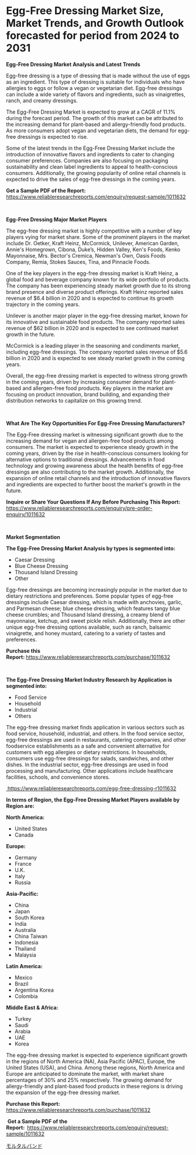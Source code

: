 <p><h1>Egg-Free Dressing Market Size, Market Trends, and Growth Outlook forecasted for period from 2024 to 2031</h1></p><p><strong>Egg-Free Dressing Market Analysis and Latest Trends</strong></p>
<p><p>Egg-free dressing is a type of dressing that is made without the use of eggs as an ingredient. This type of dressing is suitable for individuals who have allergies to eggs or follow a vegan or vegetarian diet. Egg-free dressings can include a wide variety of flavors and ingredients, such as vinaigrettes, ranch, and creamy dressings.</p><p>The Egg-Free Dressing Market is expected to grow at a CAGR of 11.1% during the forecast period. The growth of this market can be attributed to the increasing demand for plant-based and allergy-friendly food products. As more consumers adopt vegan and vegetarian diets, the demand for egg-free dressings is expected to rise.</p><p>Some of the latest trends in the Egg-Free Dressing Market include the introduction of innovative flavors and ingredients to cater to changing consumer preferences. Companies are also focusing on packaging sustainability and clean label ingredients to appeal to health-conscious consumers. Additionally, the growing popularity of online retail channels is expected to drive the sales of egg-free dressings in the coming years.</p></p>
<p><strong>Get a Sample PDF of the Report:&nbsp;</strong> <a href="https://www.reliableresearchreports.com/enquiry/request-sample/1011632">https://www.reliableresearchreports.com/enquiry/request-sample/1011632</a></p>
<p>&nbsp;</p>
<p><strong>Egg-Free Dressing Major Market Players</strong></p>
<p><p>The egg-free dressing market is highly competitive with a number of key players vying for market share. Some of the prominent players in the market include Dr. Oetker, Kraft Heinz, McCormick, Unilever, American Garden, Annie's Homegrown, Cibona, Duke’s, Hidden Valley, Ken's Foods, Kenko Mayonnaise, Mrs. Bector's Cremica, Newman's Own, Oasis Foods Company, Remia, Stokes Sauces, Tina, and Pinnacle Foods.</p><p>One of the key players in the egg-free dressing market is Kraft Heinz, a global food and beverage company known for its wide portfolio of products. The company has been experiencing steady market growth due to its strong brand presence and diverse product offerings. Kraft Heinz reported sales revenue of $6.4 billion in 2020 and is expected to continue its growth trajectory in the coming years.</p><p>Unilever is another major player in the egg-free dressing market, known for its innovative and sustainable food products. The company reported sales revenue of $62 billion in 2020 and is expected to see continued market growth in the future.</p><p>McCormick is a leading player in the seasoning and condiments market, including egg-free dressings. The company reported sales revenue of $5.6 billion in 2020 and is expected to see steady market growth in the coming years.</p><p>Overall, the egg-free dressing market is expected to witness strong growth in the coming years, driven by increasing consumer demand for plant-based and allergen-free food products. Key players in the market are focusing on product innovation, brand building, and expanding their distribution networks to capitalize on this growing trend.</p></p>
<p>&nbsp;</p>
<p><strong>What Are The Key Opportunities For Egg-Free Dressing Manufacturers?</strong></p>
<p><p>The Egg-Free dressing market is witnessing significant growth due to the increasing demand for vegan and allergen-free food products among consumers. The market is expected to experience steady growth in the coming years, driven by the rise in health-conscious consumers looking for alternative options to traditional dressings. Advancements in food technology and growing awareness about the health benefits of egg-free dressings are also contributing to the market growth. Additionally, the expansion of online retail channels and the introduction of innovative flavors and ingredients are expected to further boost the market's growth in the future.</p></p>
<p><strong>Inquire or Share Your Questions If Any Before Purchasing This Report:</strong> <a href="https://www.reliableresearchreports.com/enquiry/pre-order-enquiry/1011632">https://www.reliableresearchreports.com/enquiry/pre-order-enquiry/1011632</a></p>
<p>&nbsp;</p>
<p><strong>Market Segmentation</strong></p>
<p><strong>The Egg-Free Dressing Market Analysis by types is segmented into:</strong></p>
<p><ul><li>Caesar Dressing</li><li>Blue Cheese Dressing</li><li>Thousand Island Dressing</li><li>Other</li></ul></p>
<p><p>Egg-free dressings are becoming increasingly popular in the market due to dietary restrictions and preferences. Some popular types of egg-free dressings include Caesar dressing, which is made with anchovies, garlic, and Parmesan cheese; blue cheese dressing, which features tangy blue cheese crumbles; and Thousand Island dressing, a creamy blend of mayonnaise, ketchup, and sweet pickle relish. Additionally, there are other unique egg-free dressing options available, such as ranch, balsamic vinaigrette, and honey mustard, catering to a variety of tastes and preferences.</p></p>
<p><strong>Purchase this Report:&nbsp;</strong><a href="https://www.reliableresearchreports.com/purchase/1011632">https://www.reliableresearchreports.com/purchase/1011632</a></p>
<p>&nbsp;</p>
<p><strong>The Egg-Free Dressing Market Industry Research by Application is segmented into:</strong></p>
<p><ul><li>Food Service</li><li>Household</li><li>Industrial</li><li>Others</li></ul></p>
<p><p>The egg-free dressing market finds application in various sectors such as food service, household, industrial, and others. In the food service sector, egg-free dressings are used in restaurants, catering companies, and other foodservice establishments as a safe and convenient alternative for customers with egg allergies or dietary restrictions. In households, consumers use egg-free dressings for salads, sandwiches, and other dishes. In the industrial sector, egg-free dressings are used in food processing and manufacturing. Other applications include healthcare facilities, schools, and convenience stores.</p></p>
<p><a href="https://www.reliableresearchreports.com/egg-free-dressing-r1011632">&nbsp;https://www.reliableresearchreports.com/egg-free-dressing-r1011632</a></p>
<p><strong>In terms of Region, the Egg-Free Dressing Market Players available by Region are:</strong></p>
<p>
    <p> <strong> North America: </strong>
        <ul>
            <li>United States</li>
            <li>Canada</li>
        </ul>
        </p> 
    <p> <strong> Europe: </strong>
        <ul>
            <li>Germany</li>
            <li>France</li>
            <li>U.K.</li>
            <li>Italy</li>
            <li>Russia</li>
        </ul>
        </p> 
    <p> <strong> Asia-Pacific: </strong>
        <ul>
            <li>China</li>
            <li>Japan</li>
            <li>South Korea</li>
            <li>India</li>
            <li>Australia</li>
            <li>China Taiwan</li>
            <li>Indonesia</li>
            <li>Thailand</li>
            <li>Malaysia</li>
        </ul>
        </p> 
    <p> <strong> Latin America: </strong>
        <ul>
            <li>Mexico</li>
            <li>Brazil</li>
            <li>Argentina Korea</li>
            <li>Colombia</li>
        </ul>
        </p> 
    <p> <strong> Middle East & Africa: </strong>
        <ul>
            <li>Turkey</li>
            <li>Saudi</li>
            <li>Arabia</li>
            <li>UAE</li>
            <li>Korea</li>
        </ul>
    </p>
    </p>
<p><p>The egg-free dressing market is expected to experience significant growth in the regions of North America (NA), Asia Pacific (APAC), Europe, the United States (USA), and China. Among these regions, North America and Europe are anticipated to dominate the market, with market share percentages of 30% and 25% respectively. The growing demand for allergy-friendly and plant-based food products in these regions is driving the expansion of the egg-free dressing market.</p></p>
<p><strong>Purchase this Report: </strong><a href="https://www.reliableresearchreports.com/purchase/1011632">https://www.reliableresearchreports.com/purchase/1011632</a></p>
<p>&nbsp;<strong>Get a Sample PDF of the Report:&nbsp;&nbsp;</strong><a href="https://www.reliableresearchreports.com/enquiry/request-sample/1011632">https://www.reliableresearchreports.com/enquiry/request-sample/1011632</a></p>
<p><strong></strong></p>
<p><p><a href="https://github.com/vhemk0794148/Market-Research-Report-List-1/blob/main/411069419985.md">モルタルバンド</a></p></p>